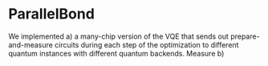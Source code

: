 # ParallelBond

We implemented
a) a many-chip version of the VQE that sends out prepare-and-measure circuits during each step of the optimization to different quantum instances with different quantum backends. Measure
b)
